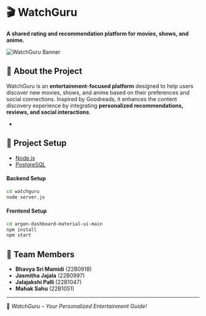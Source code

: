 # 🎬 WatchGuru

**A shared rating and recommendation platform for movies, shows, and anime.**

![WatchGuru Banner](https://github.com/user-attachments/assets/39d71501-1183-4fe4-a65c-9d36816cddfc)  

## 🚀 About the Project
WatchGuru is an **entertainment-focused platform** designed to help users discover new movies, shows, and anime based on their preferences and social connections. Inspired by Goodreads, it enhances the content discovery experience by integrating **personalized recommendations, reviews, and social interactions**.

- 
## 🎯 Project Setup
- [Node.js](https://nodejs.org/en/)
- [PostgreSQL](https://www.postgresql.org/)

#### Backend Setup
```sh
cd watchguru
node server.js
```

#### Frontend Setup
```sh
cd argon-dashboard-material-ui-main
npm install
npm start
```

## 🎉 Team Members
- **Bhavya Sri Mamidi** (22B0918)
- **Jasmitha Jajala** (22B0997)
- **Jalajakshi Palli** (22B1047)
- **Mahak Sahu** (22B1051)

---
🚀 *WatchGuru – Your Personalized Entertainment Guide!*
